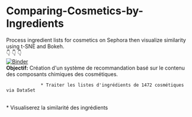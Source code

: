 # Comparing-Cosmetics-by-Ingredients
Process ingredient lists for cosmetics on Sephora then visualize similarity using t-SNE and Bokeh.
<br>
 :point_down:  :point_down:  :point_down: 
 <br>
[![Binder](https://mybinder.org/badge_logo.svg)](https://mybinder.org/v2/gh/farahjbara/Comparing-Cosmetics-by-Ingredients/main)
<br> 
**Objectif:**
Création d'un système de recommandation basé sur le contenu des composants chimiques des cosmétiques.
<br>

                 * Traiter les listes d'ingrédients de 1472 cosmétiques via DataSet
<br>
                 * Visualiserez la similarité des ingrédients 
<br>                 

